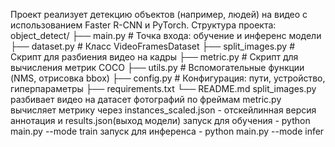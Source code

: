 Проект реализует детекцию объектов (например, людей) на видео с использованием Faster R-CNN и PyTorch.
Структура проекта:
    object_detect/
    ├── main.py            # Точка входа: обучение и инференс модели
    ├── dataset.py         # Класс VideoFramesDataset
    ├── split_images.py    # Скрипт для разбиения видео на кадры
    ├── metric.py          # Скрипт для вычисления метрик COCO
    ├── utils.py           # Вспомогательные функции (NMS, отрисовка bbox)
    ├── config.py          # Конфигурация: пути, устройство, гиперпараметры
    ├── requirements.txt
    └── README.md
split_images.py разбивает видео на датасет фотографий по фреймам
metric.py вычисляет метрику через instances_scaled.json - отскейлинная версия аннотация и results.json(выход модели)
запуск для обучения - python main.py --mode train
запуск для инференса - python main.py --mode infer
